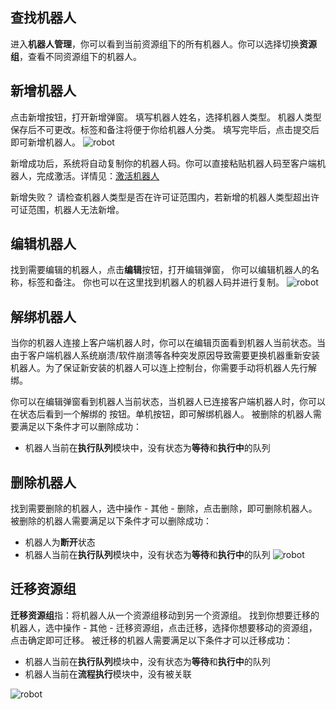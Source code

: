 ## 查找机器人
进入**机器人管理**，你可以看到当前资源组下的所有机器人。你可以选择切换**资源组**，查看不同资源组下的机器人。

## 新增机器人
点击新增按钮，打开新增弹窗。
填写机器人姓名，选择机器人类型。
机器人类型保存后不可更改。标签和备注将便于你给机器人分类。
填写完毕后，点击提交后即可新增机器人。
 ![robot](https://docimages.blob.core.chinacloudapi.cn/images/Console/robot/addrobot.png)

 新增成功后，系统将自动复制你的机器人码。你可以直接粘贴机器人码至客户端机器人，完成激活。详情见：[激活机器人](../../Robot/license.md?_v=v2020.4)


新增失败？ 请检查机器人类型是否在许可证范围内，若新增的机器人类型超出许可证范围，机器人无法新增。

## 编辑机器人
找到需要编辑的机器人，点击**编辑**按钮，打开编辑弹窗，
你可以编辑机器人的名称，标签和备注。
你也可以在这里找到机器人的机器人码并进行复制。
 ![robot](https://docimages.blob.core.chinacloudapi.cn/images/Console/robot/editrobot.png)


## 解绑机器人
当你的机器人连接上客户端机器人时，你可以在编辑页面看到机器人当前状态。当由于客户端机器人系统崩溃/软件崩溃等各种突发原因导致需要更换机器重新安装机器人。为了保证新安装的机器人可以连上控制台，你需要手动将机器人先行解绑。

你可以在编辑弹窗看到机器人当前状态，当机器人已连接客户端机器人时，你可以在状态后看到一个解绑的
按钮。单机按钮，即可解绑机器人。
被删除的机器人需要满足以下条件才可以删除成功：
- 机器人当前在**执行队列**模块中，没有状态为**等待**和**执行中**的队列

## 删除机器人
找到需要删除的机器人，选中操作 - 其他 - 删除，点击删除，即可删除机器人。
被删除的机器人需要满足以下条件才可以删除成功：
 - 机器人为**断开**状态
 - 机器人当前在**执行队列**模块中，没有状态为**等待**和**执行中**的队列
  ![robot](https://docimages.blob.core.chinacloudapi.cn/images/Console/robot/deleterobot.png)

## 迁移资源组
**迁移资源组**指：将机器人从一个资源组移动到另一个资源组。
找到你想要迁移的机器人，选中操作 - 其他 - 迁移资源组，点击迁移，选择你想要移动的资源组，点击确定即可迁移。
被迁移的机器人需要满足以下条件才可以迁移成功：
 - 机器人当前在**执行队列**模块中，没有状态为**等待**和**执行中**的队列
 - 机器人当前在**流程执行**模块中，没有被关联
 
  ![robot](https://docimages.blob.core.chinacloudapi.cn/images/Console/robot/changerobotgroup.png)
